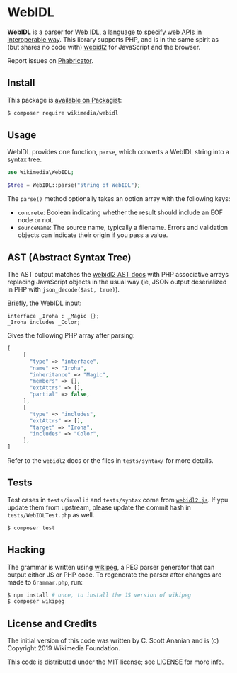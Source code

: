 # WebIDL

__WebIDL__ is a parser for [Web
IDL](https://heycam.github.io/webidl/), a language [to specify web
APIs in interoperable
way](https://heycam.github.io/webidl/#introduction).  This library
supports PHP, and is in the same spirit as (but shares no code with)
[webidl2](https://github.com/w3c/webidl2.js) for JavaScript and the
browser.

Report issues on [Phabricator](https://phabricator.wikimedia.org/maniphest/task/edit/form/1/?projects=Parsoid&title=WebIDL:%20).

## Install

This package is [available on Packagist](https://packagist.org/packages/wikimedia/webidl):

```bash
$ composer require wikimedia/webidl
```

## Usage

WebIDL provides one function, `parse`, which converts a WebIDL string into a
syntax tree.

```php
use Wikimedia\WebIDL;

$tree = WebIDL::parse("string of WebIDL");
```

The `parse()` method optionally takes an option array with the following
keys:
* `concrete`: Boolean indicating whether the result should include an EOF node or not.
* `sourceName`: The source name, typically a filename.  Errors and validation objects can indicate their origin if you pass a value.

## AST (Abstract Syntax Tree)

The AST output matches the
[webidl2 AST docs](https://github.com/w3c/webidl2.js#ast-abstract-syntax-tree)
with PHP associative arrays replacing JavaScript objects in the usual way
(ie, JSON output deserialized in PHP with `json_decode($ast, true)`).

Briefly, the WebIDL input:
```
interface _Iroha : _Magic {};
_Iroha includes _Color;
```
Gives the following PHP array after parsing:
```php
[
     [
       "type" => "interface",
       "name" => "Iroha",
       "inheritance" => "Magic",
       "members" => [],
       "extAttrs" => [],
       "partial" => false,
     ],
     [
       "type" => "includes",
       "extAttrs" => [],
       "target" => "Iroha",
       "includes" => "Color",
     ],
]
```

Refer to the `webidl2` docs or the files in `tests/syntax/` for more
details.

## Tests

Test cases in `tests/invalid` and `tests/syntax` come from
[`webidl2.js`](https://github.com/w3c/webidl2.js/tree/gh-pages/test).
If ypu update them from upstream, please update the commit hash
in `tests/WebIDLTest.php` as well.

```bash
$ composer test
```

## Hacking
The grammar is written using [wikipeg](wikipeg), a PEG parser generator
that can output either JS or PHP code.  To regenerate the parser after
changes are made to `Grammar.php`, run:

```bash
$ npm install # once, to install the JS version of wikipeg
$ composer wikipeg
```

## License and Credits

The initial version of this code was written by C. Scott Ananian and is
(c) Copyright 2019 Wikimedia Foundation.

This code is distributed under the MIT license; see LICENSE for more
info.
